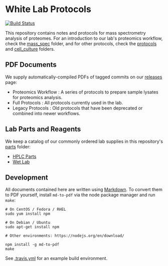 # White Lab Protocols

[![Build Status](https://img.shields.io/travis/white-lab/protocols.svg)](https://travis-ci.org/white-lab/protocols)


This repository contains notes and protocols for mass spectrometry analysis of
proteomes. For an introduction to our lab's proteomics workflow, check the
[mass_spec](mass_spec) folder, and for other protocols, check
the [protocols](protocols) and [cell_culture](cell_culture) folders.

## PDF Documents

We supply automatically-compiled PDFs of tagged commits on our
[releases](https://github.com/white-lab/protocols/releases/latest) page:

  * Proteomics Workflow : A series of protocols to prepare sample lysates for proteomics analysis.
  * Full Protocols : All protocols currently used in the lab.
  * Legacy Protocols : Old protocols that have been deprecated or combined into newer workflows.

## Lab Parts and Reagents

  We keep a catalog of our commonly ordered lab supplies in this repository's
  [parts](parts) folder:

  * [HPLC Parts](parts/HPLC.md)
  * [Wet Lab](parts/Wet_Lab.md)

## Development

All documents contained here are written using
[Markdown](https://daringfireball.net/projects/markdown/). To convert them to
PDF yourself, install `md-to-pdf` via the node package manager and run
`make`:

```
# On CentOS / Fedora / RHEL
sudo yum install npm

# On Debian / Ubuntu
sudo apt-get install npm

# Other environments: https://nodejs.org/en/download/

npm install -g md-to-pdf
make
```

See [.travis.yml](.travis.yml) for an example build environment.
